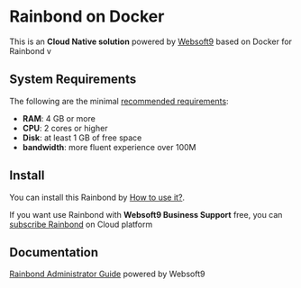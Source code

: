 # Rainbond on Docker  

This is an **Cloud Native solution** powered by [Websoft9](https://www.websoft9.com) based on Docker for Rainbond v

## System Requirements

The following are the minimal [recommended requirements](https://www.rainbond.com/docs/installation/install-with-dind):

* **RAM**: 4 GB or more
* **CPU**: 2 cores or higher
* **Disk**: at least 1 GB of free space
* **bandwidth**: more fluent experience over 100M  

## Install

You can install this Rainbond by [How to use it?](https://github.com/Websoft9/docker-library#how-to-use-it).   

If you want use Rainbond with **Websoft9 Business Support** free, you can [subscribe Rainbond](https://www.websoft9.com/apps) on Cloud platform

## Documentation

[Rainbond Administrator Guide](https://support.websoft9.com/docs/rainbond) powered by Websoft9
